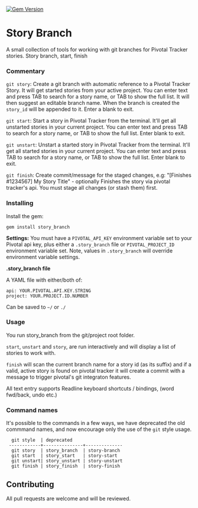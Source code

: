 [![Gem Version](https://badge.fury.io/rb/story_branch.png)](http://badge.fury.io/rb/story_branch)

# Story Branch

A small collection of tools for working with git branches for
Pivotal Tracker stories. Story branch, start, finish

### Commentary

`git story`: Create a git branch with automatic reference to a
Pivotal Tracker Story. It will get started stories from your active
project.  You can enter text and press TAB to search for a story
name, or TAB to show the full list. It will then suggest an editable
branch name. When the branch is created the `story_id` will
be appended to it. Enter a blank to exit.

`git start`: Start a story in Pivotal Tracker from the terminal.
It'll get all unstarted stories in your current project.  You can
enter text and press TAB to search for a story name, or TAB to show
the full list. Enter blank to exit.

`git unstart`: Unstart a started story in Pivotal Tracker from the terminal.
It'll get all started stories in your current project.  You can
enter text and press TAB to search for a story name, or TAB to show
the full list. Enter blank to exit.

`git finish`: Create commit/message for the staged changes, e.g:
"[Finishes #1234567] My Story Title" - optionally Finishes the story
via pivotal tracker's api. You must stage all changes (or stash
them) first.

### Installing

Install the gem:

    gem install story_branch

**Settings:** You must have a `PIVOTAL_API_KEY` environment variable set
to your Pivotal api key, plus either a `.story_branch` file or
`PIVOTAL_PROJECT_ID` environment variable set. Note, values in
`.story_branch` will override environment variable settings.

**.story_branch file**

A YAML file with either/both of:

    api: YOUR.PIVOTAL.API.KEY.STRING
    project: YOUR.PROJECT.ID.NUMBER

Can be saved to `~/` or `./`

### Usage

You run story_branch from the git/project root folder.

`start`, `unstart` and `story`, are run interactively and will display a
list of stories to work with.

`finish` will scan the current branch name for a story id (as its
suffix) and if a valid, active story is found on pivotal tracker it
will create a commit with a message to trigger pivotal's git
integraton features.

All text entry supports Readline keyboard shortcuts / bindings, (word fwd/back, undo etc.)

### Command names

It's possible to the commands in a few ways, we have deprecated the
old commmand names, and now encourage only the use of the `git`
style usage.

      git style  | deprecated
     ------------+---------------+--------------
      git story  | story_branch  | story-branch
      git start  | story_start   | story-start
      git unstart| story_unstart | story-unstart
      git finish | story_finish  | story-finish

## Contributing

All pull requests are welcome and will be reviewed.
